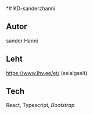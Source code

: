 *# KD-sanderzhanni

## Autor
sander Hanni

## Leht
https://www.lhv.ee/et/ (esialgselt)

## Tech
React, Typescript, *Bootstrap*
